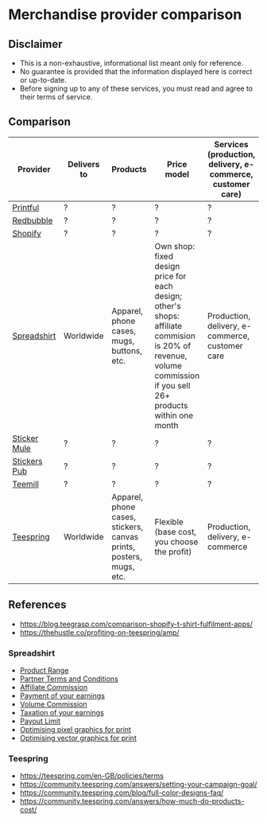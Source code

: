# Merchandise provider comparison

## Disclaimer

- This is a non-exhaustive, informational list meant only for reference.
- No guarantee is provided that the information displayed here is correct or up-to-date.
- Before signing up to any of these services, you must read and agree to their terms of service.


## Comparison

| Provider                                            | Delivers to | Products                                                           | Price model                                                                                                                                                     | Services (production, delivery, e-commerce, customer care) | Taxes                                                                                                                                                    | Copyright                                                                                                            | Design formats and constraints                                                                                                     | Minimum sale volume                                | Online designer tool | Info to sign up | Info before payout                                                                                     | Minimum payout | Cost | Exclusivity for designs |
| --------------------------------------------------- | ----------- | ------------------------------------------------------------------ | --------------------------------------------------------------------------------------------------------------------------------------------------------------- | ---------------------------------------------------------- | -------------------------------------------------------------------------------------------------------------------------------------------------------- | -------------------------------------------------------------------------------------------------------------------- | ---------------------------------------------------------------------------------------------------------------------------------- | -------------------------------------------------- | -------------------- | --------------- | ------------------------------------------------------------------------------------------------------ | -------------- | ---- | ----------------------- |
| [Printful](https://www.printful.com/)               | ?           | ?                                                                  | ?                                                                                                                                                               | ?                                                          | ?                                                                                                                                                        | ?                                                                                                                    | ?                                                                                                                                  | ?                                                  | ?                    | ?               | ?                                                                                                      | ?              | ?    | ?                       |
| [Redbubble](https://www.redbubble.com)              | ?           | ?                                                                  | ?                                                                                                                                                               | ?                                                          | ?                                                                                                                                                        | ?                                                                                                                    | ?                                                                                                                                  | ?                                                  | ?                    | ?               | ?                                                                                                      | ?              | ?    | ?                       |
| [Shopify](https://www.shopify.com/sell/tshirts)     | ?           | ?                                                                  | ?                                                                                                                                                               | ?                                                          | ?                                                                                                                                                        | ?                                                                                                                    | ?                                                                                                                                  | ?                                                  | ?                    | ?               | ?                                                                                                      | ?              | ?    | ?                       |
| [Spreadshirt](https://www.spreadshirt.com/)         | Worldwide   | Apparel, phone cases, mugs, buttons, etc.                          | Own shop: fixed design price for each design; other's shops: affiliate commision is 20% of revenue, volume commission if you sell 26+ products within one month | Production, delivery, e-commerce, customer care            | Seller is responsible to pay them in general; German residents may be subject to turnover tax, others: may be subject to withholding tax on design price | No ownership claims on your work, licence for them to use it in its shop or through affiliates, also for advertising | PNG/JPEG/BMP/GIF: min. 10 MB, 200 DPI, max. 4000px x 4000px; SVG/AI/EPS/CDR: max. 38cm x 38cm, ideally 28cm x 28cm, max. 3 colours | ?                                                  | Yes                  | Email, password | Full name; address; payment details; Tax Identification Number (outside Germany); TIN, SSN or EIN (US) | 10 EUR/GBP/USD | None | No                      |
| [Sticker Mule](https://www.stickermule.com/)        | ?           | ?                                                                  | ?                                                                                                                                                               | ?                                                          | ?                                                                                                                                                        | ?                                                                                                                    | ?                                                                                                                                  | ?                                                  | ?                    | ?               | ?                                                                                                      | ?              | ?    | ?                       |
| [Stickers Pub](https://www.stickers.pub/)           | ?           | ?                                                                  | ?                                                                                                                                                               | ?                                                          | ?                                                                                                                                                        | ?                                                                                                                    | ?                                                                                                                                  | ?                                                  | ?                    | ?               | ?                                                                                                      | ?              | ?    | ?                       |
| [Teemill](https://teemill.com/)                     | ?           | ?                                                                  | ?                                                                                                                                                               | ?                                                          | ?                                                                                                                                                        | ?                                                                                                                    | ?                                                                                                                                  | ?                                                  | ?                    | ?               | ?                                                                                                      | ?              | ?    | ?                       |
| [Teespring](https://teespring.com/)                 | Worldwide   | Apparel, phone cases, stickers, canvas prints, posters, mugs, etc. | Flexible (base cost, you choose the profit)                                                                                                                     | Production, delivery, e-commerce                           | Seller is responsible to pay them                                                                                                                        | No ownership claims on your work, licence for them to use it to advertise                                            | EPS: fully vector; PNG/JPEG/GIF: 120 DPI for US campaigns, 300 DPI for EU campaigns                                                | Minimum of 1 product for 120 DPI / 300 DPI designs | Yes                  | Email, password | ?                                                                                                      | ?              | None | No                      |


## References

- https://blog.teegrasp.com/comparison-shopify-t-shirt-fulfilment-apps/
- https://thehustle.co/profiting-on-teespring/amp/


### Spreadshirt

- [Product Range](https://www.spreadshirt.com/custom/product-range)
- [Partner Terms and Conditions](https://www.spreadshirt.com/terms-and-conditions-for-shop-partner-C2376)
- [Affiliate Commission](https://help.spreadshirt.com/hc/en-gb/articles/207233389)
- [Payment of your earnings](https://help.spreadshirt.com/hc/en-gb/articles/207905515)
- [Volume Commission](https://help.spreadshirt.com/hc/en-gb/articles/207945895)
- [Taxation of your earnings](https://help.spreadshirt.com/hc/en-gb/articles/207194399)
- [Payout Limit](https://image.spreadshirtmedia.net/content/v2/faq/assets/pdf/commission_payout_limit_en.pdf)
- [Optimising pixel graphics for print](https://help.spreadshirt.com/hc/en-gb/articles/207945305-Optimising-pixel-graphics-for-print)
- [Optimising vector graphics for print](https://help.spreadshirt.com/hc/en-gb/articles/206775719-Optimising-vector-graphics-for-print)

### Teespring

- https://teespring.com/en-GB/policies/terms
- https://community.teespring.com/answers/setting-your-campaign-goal/
- https://community.teespring.com/blog/full-color-designs-faq/
- https://community.teespring.com/answers/how-much-do-products-cost/
